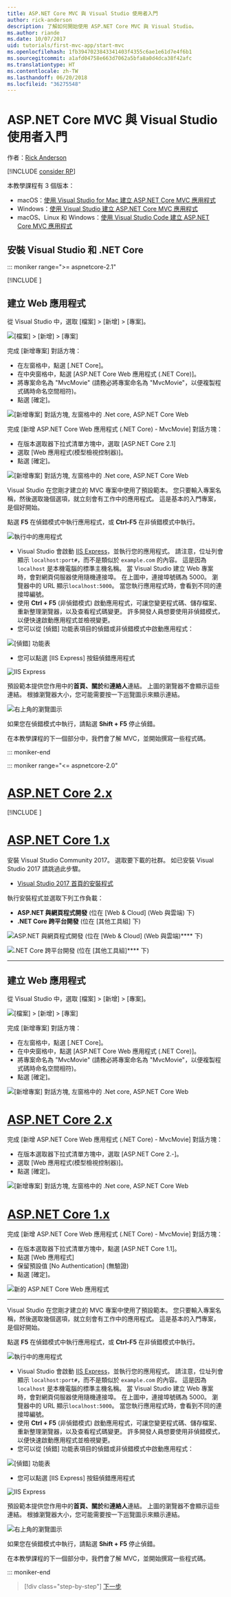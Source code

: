 ```yaml
---
title: ASP.NET Core MVC 與 Visual Studio 使用者入門
author: rick-anderson
description: 了解如何開始使用 ASP.NET Core MVC 與 Visual Studio。
ms.author: riande
ms.date: 10/07/2017
uid: tutorials/first-mvc-app/start-mvc
ms.openlocfilehash: 1fb3947023843341403f4355c6ae1e61d7e4f6b1
ms.sourcegitcommit: a1afd04758e663d7062a5bfa8a0d4dca38f42afc
ms.translationtype: HT
ms.contentlocale: zh-TW
ms.lasthandoff: 06/20/2018
ms.locfileid: "36275548"
---
```

# <a name="get-started-with-aspnet-core-mvc-and-visual-studio"></a>ASP.NET Core MVC 與 Visual Studio 使用者入門

作者：[Rick Anderson](https://twitter.com/RickAndMSFT)

[!INCLUDE [consider RP](~/includes/razor.md)]

本教學課程有 3 個版本：

* macOS：[使用 Visual Studio for Mac 建立 ASP.NET Core MVC 應用程式](xref:tutorials/first-mvc-app-mac/start-mvc)
* Windows：[使用 Visual Studio 建立 ASP.NET Core MVC 應用程式](xref:tutorials/first-mvc-app/start-mvc)
* macOS、Linux 和 Windows：[使用 Visual Studio Code 建立 ASP.NET Core MVC 應用程式](xref:tutorials/first-mvc-app-xplat/start-mvc)

## <a name="install-visual-studio-and-net-core"></a>安裝 Visual Studio 和 .NET Core

::: moniker range=">= aspnetcore-2.1"

[!INCLUDE [](~/includes/net-core-prereqs-windows.md) [](~/includes/net-core-prereqs-windows.md)]

## <a name="create-a-web-app"></a>建立 Web 應用程式

從 Visual Studio 中，選取 [檔案] > [新增] > [專案]。

![[檔案] > [新增] > [專案]](start-mvc/_static/alt_new_project.png)

完成 [新增專案] 對話方塊：

* 在左窗格中，點選 [.NET Core]。
* 在中央窗格中，點選 [ASP.NET Core Web 應用程式 (.NET Core)]。
* 將專案命名為 "MvcMovie" (請務必將專案命名為 "MvcMovie"，以便複製程式碼時命名空間相符)。
* 點選 [確定]。

![[新增專案] 對話方塊, 左窗格中的 .Net core, ASP.NET Core Web ](start-mvc/_static/new_project2-21.png)

完成 [新增 ASP.NET Core Web 應用程式 (.NET Core) - MvcMovie] 對話方塊：

* 在版本選取器下拉式清單方塊中，選取 [ASP.NET Core 2.1]
* 選取 [Web 應用程式(模型檢視控制器)]。
* 點選 [確定]。

![[新增專案] 對話方塊, 左窗格中的 .Net core, ASP.NET Core Web ](start-mvc/_static/new_project22-21.png)

Visual Studio 在您剛才建立的 MVC 專案中使用了預設範本。 您只要輸入專案名稱，然後選取幾個選項，就立刻會有工作中的應用程式。 這是基本的入門專案，是個好開始。

點選 **F5** 在偵錯模式中執行應用程式，或 **Ctrl-F5** 在非偵錯模式中執行。
<!-- These images are also used by uid: tutorials/first-mvc-app-xplat/start-mvc -->
![執行中的應用程式](start-mvc/_static/1.png)

* Visual Studio 會啟動 [IIS Express](/iis/extensions/introduction-to-iis-express/iis-express-overview)，並執行您的應用程式。 請注意，位址列會顯示 `localhost:port#`，而不是類似於 `example.com` 的內容。 這是因為 `localhost` 是本機電腦的標準主機名稱。 當 Visual Studio 建立 Web 專案時，會對網頁伺服器使用隨機連接埠。 在上圖中，連接埠號碼為 5000。 瀏覽器中的 URL 顯示`localhost:5000`。 當您執行應用程式時，會看到不同的連接埠編號。
* 使用 **Ctrl + F5** (非偵錯模式) 啟動應用程式，可讓您變更程式碼、儲存檔案、重新整理瀏覽器，以及查看程式碼變更。 許多開發人員想要使用非偵錯模式，以便快速啟動應用程式並檢視變更。
* 您可以從 [偵錯] 功能表項目的偵錯或非偵錯模式中啟動應用程式：

![[偵錯] 功能表](start-mvc/_static/debug_menu.png)

* 您可以點選 [IIS Express] 按鈕偵錯應用程式

![IIS Express](start-mvc/_static/iis_express.png)

預設範本提供您作用中的**首頁、關於**和**連絡人**連結。 上圖的瀏覽器不會顯示這些連結。 根據瀏覽器大小，您可能需要按一下巡覽圖示來顯示連結。

![右上角的瀏覽圖示](start-mvc/_static/2.png)

如果您在偵錯模式中執行，請點選 **Shift + F5** 停止偵錯。

在本教學課程的下一個部分中，我們會了解 MVC，並開始撰寫一些程式碼。

::: moniker-end

::: moniker range="<= aspnetcore-2.0"

# <a name="aspnet-core-2xtabaspnetcore2x"></a>[ASP.NET Core 2.x](#tab/aspnetcore2x/)

[!INCLUDE [](~/includes/net-core-prereqs.md) [](~/includes/net-core-prereqs.md)]

# <a name="aspnet-core-1xtabaspnetcore1x"></a>[ASP.NET Core 1.x](#tab/aspnetcore1x/)

安裝 Visual Studio Community 2017。 選取要下載的社群。 如已安裝 Visual Studio 2017 請跳過此步驟。

* [Visual Studio 2017 首頁的安裝程式](https://www.visualstudio.com/)

執行安裝程式並選取下列工作負載：

* **ASP.NET 與網頁程式開發** (位在 [Web & Cloud] (Web 與雲端) 下)
* **.NET Core 跨平台開發** (位在 [其他工具組] 下)

![**ASP.NET 與網頁程式開發** (位在 [Web & Cloud] (Web 與雲端)**** 下)](start-mvc/_static/web_workload.png)

![**.NET Core 跨平台開發** (位在 [其他工具組]**** 下)](start-mvc/_static/x_plat_wl.png)

---

## <a name="create-a-web-app"></a>建立 Web 應用程式

從 Visual Studio 中，選取 [檔案] > [新增] > [專案]。

![[檔案] > [新增] > [專案]](start-mvc/_static/alt_new_project.png)

完成 [新增專案] 對話方塊：

* 在左窗格中，點選 [.NET Core]。
* 在中央窗格中，點選 [ASP.NET Core Web 應用程式 (.NET Core)]。
* 將專案命名為 "MvcMovie" (請務必將專案命名為 "MvcMovie"，以便複製程式碼時命名空間相符)。
* 點選 [確定]。

![[新增專案] 對話方塊, 左窗格中的 .Net core, ASP.NET Core Web ](start-mvc/_static/new_project2.png)

# <a name="aspnet-core-2xtabaspnetcore2x"></a>[ASP.NET Core 2.x](#tab/aspnetcore2x)

完成 [新增 ASP.NET Core Web 應用程式 (.NET Core) - MvcMovie] 對話方塊：

* 在版本選取器下拉式清單方塊中，選取 [ASP.NET Core 2.-]。
* 選取 [Web 應用程式(模型檢視控制器)]。
* 點選 [確定]。

![[新增專案] 對話方塊, 左窗格中的 .Net core, ASP.NET Core Web ](start-mvc/_static/new_project22.png)

# <a name="aspnet-core-1xtabaspnetcore1x"></a>[ASP.NET Core 1.x](#tab/aspnetcore1x)

完成 [新增 ASP.NET Core Web 應用程式 (.NET Core) - MvcMovie] 對話方塊：

* 在版本選取器下拉式清單方塊中，點選 [ASP.NET Core 1.1]。
* 點選 [Web 應用程式]
* 保留預設值 [No Authentication] (無驗證)
* 點選 [確定]。

![新的 ASP.NET Core Web 應用程式](start-mvc/_static/p3.png)

---

Visual Studio 在您剛才建立的 MVC 專案中使用了預設範本。 您只要輸入專案名稱，然後選取幾個選項，就立刻會有工作中的應用程式。 這是基本的入門專案，是個好開始。

點選 **F5** 在偵錯模式中執行應用程式，或 **Ctrl-F5** 在非偵錯模式中執行。
<!-- These images are also used by uid: tutorials/first-mvc-app-xplat/start-mvc -->
![執行中的應用程式](start-mvc/_static/1.png)

* Visual Studio 會啟動 [IIS Express](/iis/extensions/introduction-to-iis-express/iis-express-overview)，並執行您的應用程式。 請注意，位址列會顯示 `localhost:port#`，而不是類似於 `example.com` 的內容。 這是因為 `localhost` 是本機電腦的標準主機名稱。 當 Visual Studio 建立 Web 專案時，會對網頁伺服器使用隨機連接埠。 在上圖中，連接埠號碼為 5000。 瀏覽器中的 URL 顯示`localhost:5000`。 當您執行應用程式時，會看到不同的連接埠編號。
* 使用 **Ctrl + F5** (非偵錯模式) 啟動應用程式，可讓您變更程式碼、儲存檔案、重新整理瀏覽器，以及查看程式碼變更。 許多開發人員想要使用非偵錯模式，以便快速啟動應用程式並檢視變更。
* 您可以從 [偵錯] 功能表項目的偵錯或非偵錯模式中啟動應用程式：

![[偵錯] 功能表](start-mvc/_static/debug_menu.png)

* 您可以點選 [IIS Express] 按鈕偵錯應用程式

![IIS Express](start-mvc/_static/iis_express.png)

預設範本提供您作用中的**首頁、關於**和**連絡人**連結。 上圖的瀏覽器不會顯示這些連結。 根據瀏覽器大小，您可能需要按一下巡覽圖示來顯示連結。

![右上角的瀏覽圖示](start-mvc/_static/2.png)

如果您在偵錯模式中執行，請點選 **Shift + F5** 停止偵錯。

在本教學課程的下一個部分中，我們會了解 MVC，並開始撰寫一些程式碼。

::: moniker-end
> [!div class="step-by-step"]
> [下一步](adding-controller.md)  
